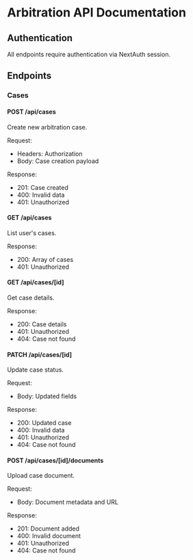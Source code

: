 # Arbitration API Documentation

## Authentication

All endpoints require authentication via NextAuth session.

## Endpoints

### Cases

#### POST /api/cases

Create new arbitration case.

Request:

- Headers: Authorization
- Body: Case creation payload

Response:

- 201: Case created
- 400: Invalid data
- 401: Unauthorized

#### GET /api/cases

List user's cases.

Response:

- 200: Array of cases
- 401: Unauthorized

#### GET /api/cases/[id]

Get case details.

Response:

- 200: Case details
- 401: Unauthorized
- 404: Case not found

#### PATCH /api/cases/[id]

Update case status.

Request:

- Body: Updated fields

Response:

- 200: Updated case
- 400: Invalid data
- 401: Unauthorized
- 404: Case not found

#### POST /api/cases/[id]/documents

Upload case document.

Request:

- Body: Document metadata and URL

Response:

- 201: Document added
- 400: Invalid document
- 401: Unauthorized
- 404: Case not found
